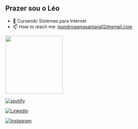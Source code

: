 ## Prazer sou o Léo

- 🌱 Cursando Sistemas para Internet
- 📫 How to reach me: leandrogamasantana12@gmail.com

<div>
  <a href="https://beacons.ai/Legamas">
    <img  height="180cm" src="https://github-readme-stats.vercel.app/api?username=Legamas&show_icons=true&theme+dracula&include_all_commits=true&count_private=true"/><br>
    
<a href = "https://open.spotify.com/user/12160674247"> <img src = "https://img.shields.io/badge/spotify-%1DB954.svg?&style=for-the-emblema & logo = spotify & logoColor = white " alt = " spotify "  /> </a>
  
<a href = "https://www.linkedin.com/in/leandrogs/"> <img src = "https://img.shields.io/badge/Linkedin-%230077B5.svg?&style=for-the-emblema & logo = Linkedin & logoColor = white " alt = " Linkedin "  /> </a>

<a href = "https://www.instagram.com/_leandrgs/"> <img src = "https://img.shields.io/badge/Instagram-E1306C.svg?&style=for-the-emblema & logo = Linkedin & logoColor = white " alt = " Instagram "  /> </a>
